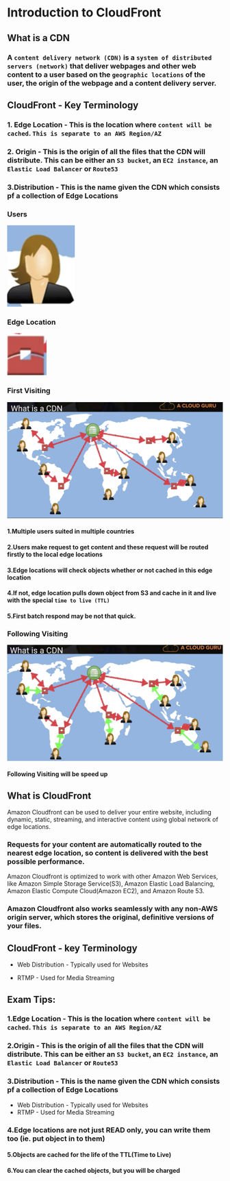 # Introduction to CloudFront

## What is a CDN

### A `content delivery network (CDN)` is a `system of distributed servers (network)` that deliver webpages and other web content to a user based on the `geographic locations` of the user, the origin of the webpage and a content delivery server.


## CloudFront - Key Terminology 

### 1. Edge Location - This is the location where `content will be cached`. `This is separate to an AWS Region/AZ`

### 2. Origin - This is the origin of all the files that the CDN will distribute. This can be either an `S3 bucket`, an `EC2 instance`, an `Elastic Load Balancer` or `Route53`

### 3.Distribution - This is the name given the CDN which consists pf a collection of Edge Locations


### Users

![Alt Image Text](images/4_1.jpg "body image") 
 
### Edge Location

![Alt Image Text](images/4_2.jpg "body image") 

### First Visiting

![Alt Image Text](images/4_3.jpg "body image") 

#### 1.Multiple users suited in multiple countries
#### 2.Users make request to get content and these request will be routed firstly to the local edge locations
#### 3.Edge locations will check objects whether or not cached in this edge location
#### 4.If not, edge location pulls down object from S3 and cache in it and live with the special `time to live (TTL)`
#### 5.First batch respond may be not that quick.


### Following Visiting

![Alt Image Text](images/4_4.jpg "body image") 

#### Following Visiting will be speed up



## What is CloudFront

Amazon Cloudfront can be used to deliver your entire website, including dynamic, static, streaming, and interactive content using global network of edge locations.

### Requests for your content are automatically routed to the nearest edge location, so content is delivered with the best possible performance.


Amazon Cloudfront is optimized to work with other Amazon Web Services, like Amazon Simple Storage Service(S3), Amazon Elastic Load Balancing, Amazon Elastic Compute Cloud(Amazon EC2), and Amazon Route 53. 

### Amazon Cloudfront also works seamlessly with any non-AWS origin server, which stores the original, definitive versions of your files.



## CloudFront - key Terminology 


* Web Distribution - Typically used for Websites

* RTMP - Used for Media Streaming


## Exam Tips:

### 1.Edge Location - This is the location where `content will be cached`. `This is separate to an AWS Region/AZ`
### 2.Origin - This is the origin of all the files that the CDN will distribute. This can be either an `S3 bucket`, an `EC2 instance`, an `Elastic Load Balancer` or `Route53`
### 3.Distribution - This is the name given the CDN which consists pf a collection of Edge Locations

* Web Distribution - Typically used for Websites
* RTMP - Used for Media Streaming


### 4.Edge locations are not just READ only, you can write them too (ie. put object in to them)
#### 5.Objects are cached for the life of the TTL(Time to Live)
#### 6.You can clear the cached objects, but you will be charged











